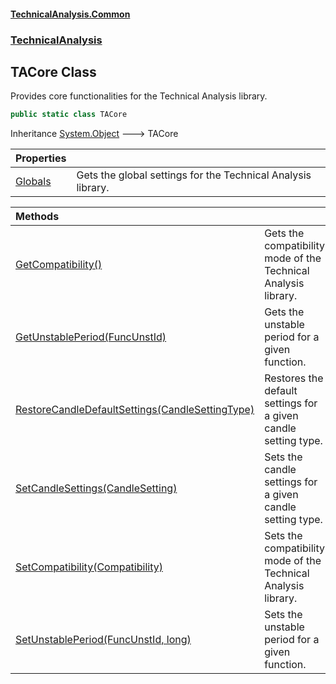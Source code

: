 #### [TechnicalAnalysis.Common](Atypical.TechnicalAnalysis.Common.md 'Atypical.TechnicalAnalysis.Common')
### [TechnicalAnalysis](Atypical.TechnicalAnalysis.Common.md#TechnicalAnalysis 'TechnicalAnalysis')

## TACore Class

Provides core functionalities for the Technical Analysis library.

```csharp
public static class TACore
```

Inheritance [System.Object](https://docs.microsoft.com/en-us/dotnet/api/System.Object 'System.Object') &#129106; TACore

| Properties | |
| :--- | :--- |
| [Globals](TACore.Globals.md 'TechnicalAnalysis.TACore.Globals') | Gets the global settings for the Technical Analysis library. |

| Methods | |
| :--- | :--- |
| [GetCompatibility()](TACore.GetCompatibility().md 'TechnicalAnalysis.TACore.GetCompatibility()') | Gets the compatibility mode of the Technical Analysis library. |
| [GetUnstablePeriod(FuncUnstId)](TACore.GetUnstablePeriod(FuncUnstId).md 'TechnicalAnalysis.TACore.GetUnstablePeriod(TechnicalAnalysis.Common.FuncUnstId)') | Gets the unstable period for a given function. |
| [RestoreCandleDefaultSettings(CandleSettingType)](TACore.RestoreCandleDefaultSettings(CandleSettingType).md 'TechnicalAnalysis.TACore.RestoreCandleDefaultSettings(TechnicalAnalysis.Common.CandleSettingType)') | Restores the default settings for a given candle setting type. |
| [SetCandleSettings(CandleSetting)](TACore.SetCandleSettings(CandleSetting).md 'TechnicalAnalysis.TACore.SetCandleSettings(TechnicalAnalysis.Common.CandleSetting)') | Sets the candle settings for a given candle setting type. |
| [SetCompatibility(Compatibility)](TACore.SetCompatibility(Compatibility).md 'TechnicalAnalysis.TACore.SetCompatibility(TechnicalAnalysis.Common.Compatibility)') | Sets the compatibility mode of the Technical Analysis library. |
| [SetUnstablePeriod(FuncUnstId, long)](TACore.SetUnstablePeriod(FuncUnstId,long).md 'TechnicalAnalysis.TACore.SetUnstablePeriod(TechnicalAnalysis.Common.FuncUnstId, long)') | Sets the unstable period for a given function. |
